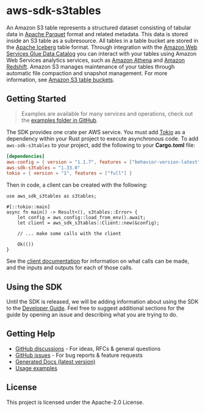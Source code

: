 # aws-sdk-s3tables

An Amazon S3 table represents a structured dataset consisting of tabular data in [Apache Parquet](https://parquet.apache.org/docs/) format and related metadata. This data is stored inside an S3 table as a subresource. All tables in a table bucket are stored in the [Apache Iceberg](https://iceberg.apache.org/docs/latest/) table format. Through integration with the [Amazon Web Services Glue Data Catalog](https://docs.aws.amazon.com/https:/docs.aws.amazon.com/glue/latest/dg/catalog-and-crawler.html) you can interact with your tables using Amazon Web Services analytics services, such as [Amazon Athena](https://docs.aws.amazon.com/https:/docs.aws.amazon.com/athena/) and [Amazon Redshift](https://docs.aws.amazon.com/https:/docs.aws.amazon.com/redshift/). Amazon S3 manages maintenance of your tables through automatic file compaction and snapshot management. For more information, see [Amazon S3 table buckets](https://docs.aws.amazon.com/AmazonS3/latest/userguide/s3-tables-buckets.html).

## Getting Started

> Examples are available for many services and operations, check out the
> [examples folder in GitHub](https://github.com/awslabs/aws-sdk-rust/tree/main/examples).

The SDK provides one crate per AWS service. You must add [Tokio](https://crates.io/crates/tokio)
as a dependency within your Rust project to execute asynchronous code. To add `aws-sdk-s3tables` to
your project, add the following to your **Cargo.toml** file:

```toml
[dependencies]
aws-config = { version = "1.1.7", features = ["behavior-version-latest"] }
aws-sdk-s3tables = "1.33.0"
tokio = { version = "1", features = ["full"] }
```

Then in code, a client can be created with the following:

```rust,no_run
use aws_sdk_s3tables as s3tables;

#[::tokio::main]
async fn main() -> Result<(), s3tables::Error> {
    let config = aws_config::load_from_env().await;
    let client = aws_sdk_s3tables::Client::new(&config);

    // ... make some calls with the client

    Ok(())
}
```

See the [client documentation](https://docs.rs/aws-sdk-s3tables/latest/aws_sdk_s3tables/client/struct.Client.html)
for information on what calls can be made, and the inputs and outputs for each of those calls.

## Using the SDK

Until the SDK is released, we will be adding information about using the SDK to the
[Developer Guide](https://docs.aws.amazon.com/sdk-for-rust/latest/dg/welcome.html). Feel free to suggest
additional sections for the guide by opening an issue and describing what you are trying to do.

## Getting Help

* [GitHub discussions](https://github.com/awslabs/aws-sdk-rust/discussions) - For ideas, RFCs & general questions
* [GitHub issues](https://github.com/awslabs/aws-sdk-rust/issues/new/choose) - For bug reports & feature requests
* [Generated Docs (latest version)](https://awslabs.github.io/aws-sdk-rust/)
* [Usage examples](https://github.com/awslabs/aws-sdk-rust/tree/main/examples)

## License

This project is licensed under the Apache-2.0 License.

